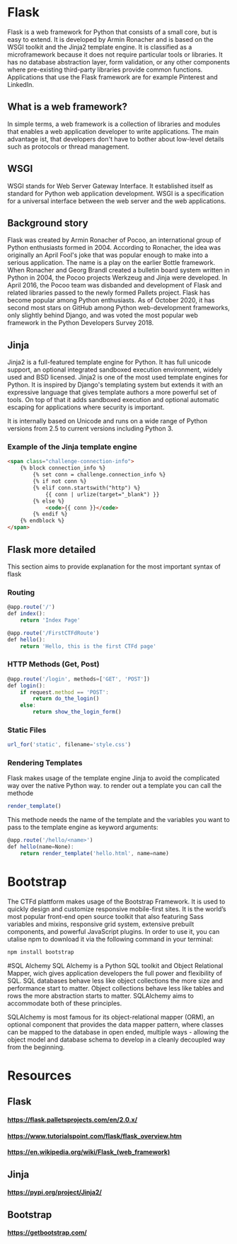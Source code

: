 # Flask

Flask is a web framework for Python that consists of a small core, but is easy to extend.
It is developed by Armin Ronacher and is based on the WSGI toolkit and the Jinja2 template engine.
It is classified as a microframework because it does not require particular tools or libraries.
It has no database abstraction layer, form validation, or any other components where pre-existing third-party libraries
provide common functions.
Applications that use the Flask framework are for example Pinterest and LinkedIn.

## What is a web framework?

In simple terms, a web framework is a collection of libraries and modules that enables a web application developer to
write applications. The main advantage ist, that developers don't have to bother about low-level details such as 
protocols or thread management.

## WSGI

WSGI stands for Web Server Gateway Interface. It established itself as standard for Python web application development.
WSGI is a specification for a universal interface between the web server and the web applications.

## Background story

Flask was created by Armin Ronacher of Pocoo, an international group of Python enthusiasts formed in 2004.
According to Ronacher, the idea was originally an April Fool's joke that was popular enough to make into a serious application.
The name is a play on the earlier Bottle framework. When Ronacher and Georg Brandl created a bulletin board system 
written in Python in 2004, the Pocoo projects Werkzeug and Jinja were developed. In April 2016, the Pocoo team was 
disbanded and development of Flask and related libraries passed to the newly formed Pallets project. Flask has become
popular among Python enthusiasts. As of October 2020, it has second most stars on GitHub among Python web-development
frameworks, only slightly behind Django, and was voted the most popular web framework in the Python Developers Survey 2018.

## Jinja

Jinja2 is a full-featured template engine for Python. It has full unicode support, an optional integrated sandboxed
execution environment, widely used and BSD licensed. Jinja2 is one of the most used template engines for Python.
It is inspired by Django's templating system but extends it with an expressive language that gives template authors
a more powerful set of tools. On top of that it adds sandboxed execution and optional automatic escaping for
applications where security is important.

It is internally based on Unicode and runs on a wide range of Python versions from 2.5 to current versions
including Python 3.

### Example of the Jinja template engine
```html
<span class="challenge-connection-info">
    {% block connection_info %}
        {% set conn = challenge.connection_info %}
        {% if not conn %}
        {% elif conn.startswith("http") %}
            {{ conn | urlize(target="_blank") }}
        {% else %}
            <code>{{ conn }}</code>
        {% endif %}
    {% endblock %}
</span>
```

## Flask more detailed
This section aims to provide explanation for the most important syntax of flask

### Routing 

```js
@app.route('/')
def index():
    return 'Index Page'

@app.route('/FirstCTFdRoute')
def hello():
    return 'Hello, this is the first CTFd page'
```

### HTTP Methods (Get, Post)

```js
@app.route('/login', methods=['GET', 'POST'])
def login():
    if request.method == 'POST':
        return do_the_login()
    else:
        return show_the_login_form()
```

### Static Files

```js
url_for('static', filename='style.css')
```

### Rendering Templates
Flask makes usage of the template engine Jinja to avoid the complicated way over the native Python way.
to render out a template you can call the methode

```js
render_template()
```
This methode needs the name of the template and the variables you want to pass to the template engine as keyword arguments:

```js
@app.route('/hello/<name>')
def hello(name=None):
    return render_template('hello.html', name=name)
```

# Bootstrap
The CTFd plattform makes usage of the Bootstrap Framework.
It is used to quickly design and customize responsive mobile-first sites. It is the world’s most popular 
front-end open source toolkit that also featuring Sass variables and mixins, responsive grid system, extensive prebuilt components, and powerful
JavaScript plugins. In order to use it, you can utalise npm to download it via the following command in your terminal:

```bash
npm install bootstrap
```

#SQL Alchemy
SQL Alchemy is a Python SQL toolkit and Object Relational Mapper, wich gives application developers the full power and
flexibility of SQL. SQL databases behave less like object collections the more size and performance start to matter. 
Object collections behave less like tables and rows the more abstraction starts to matter. SQLAlchemy aims to accommodate
both of these principles. 

SQLAlchemy is most famous for its object-relational mapper (ORM), an optional component that
provides the data mapper pattern, where classes can be mapped to the database in open ended, multiple ways - allowing
the object model and database schema to develop in a cleanly decoupled way from the beginning.

# Resources
## Flask 
#### https://flask.palletsprojects.com/en/2.0.x/ 
#### https://www.tutorialspoint.com/flask/flask_overview.htm
#### https://en.wikipedia.org/wiki/Flask_(web_framework)
## Jinja
#### https://pypi.org/project/Jinja2/
## Bootstrap
#### https://getbootstrap.com/
